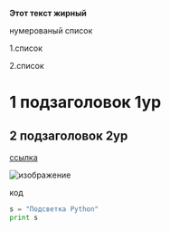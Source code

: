 **Этот текст жирный**

нумерованый список

1.список

2.список

# 1 подзаголовок 1ур

## 2 подзаголовок 2ур

[ссылка](https://gist.github.com/Jekins/2bf2d0638163f1294637)

![изображение](https://encrypted-tbn0.gstatic.com/images?q=tbn:ANd9GcS37fV_pQoAMkEC5B8j_uSQmVAFwlAfxfHtChuyzOkV-RGck6rTFYzhiIwep1Bvldu98MQ&usqp=CAU)

код 

```python
s = "Подсветка Python"
print s
```